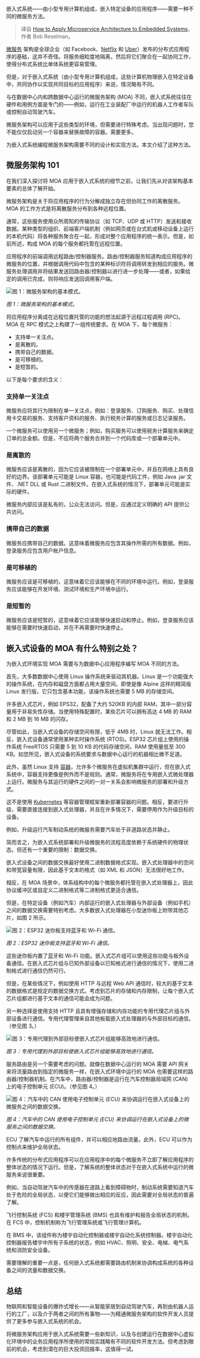 
<!--
title: 如何将微服务架构应用于嵌入式系统
cover: https://cdn.thenewstack.io/media/2024/07/f1de25f7-how-to-apply-microservice-architecture-to-embedded-systems-2.jpg
-->

嵌入式系统——由小型专用计算机组成，嵌入特定设备的应用程序——需要一种不同的微服务方法。

> 译自 [How to Apply Microservice Architecture to Embedded Systems](https://thenewstack.io/how-to-apply-microservice-architecture-to-embedded-systems/)，作者 Bob Reselman。

[微服务](https://thenewstack.io/microservices/) 架构是全球企业（如 Facebook、[Netflix](https://thenewstack.io/how-culture-impacts-technology-choice-a-review-of-netflixs-use-of-microservices/) 和 [Uber](https://thenewstack.io/devpod-ubers-monorepo-based-remote-development-platform/)）发布的分布式应用程序的基础，这并不奇怪。将服务细粒度地隔离，然后将它们聚合在一起协同工作，使得分布式系统比单体系统更容易管理。

但是，对于嵌入式系统（由小型专用计算机组成，这些计算机物理嵌入在特定设备中，共同协作以实现共同目标的应用程序）来说，情况略有不同。

与在数据中心内和跨数据中心运行的微服务架构 (MOA) 不同，嵌入式系统往往在硬件和用例方面是专门的——例如，运行在工业装配厂中运行的机器人工作者车队或控制自动驾驶汽车。

微服务架构可以应用于这些类型的环境，但需要进行特殊考虑。当出现问题时，您不能仅仅启动另一个容器来替换故障的容器。需要更多。

为嵌入式系统编程微服务架构需要不同的设计和实现方法。本文介绍了这种方法。

## 微服务架构 101

在我们深入探讨将 MOA 应用于嵌入式系统的细节之前，让我们先从对该架构基本要素的总体了解开始。

微服务架构是关于将应用程序的行为分解成独立存在但协同工作的离散服务。MOA 的工作方式是将离散服务分布到各种远程位置。

通常，这些服务使用众所周知的传输协议（如 TCP、UDP 或 HTTP）发送和接收数据。某种类型的组织、前端客户端机制（例如网页或在台式机或移动设备上运行的本机代码）将各种服务聚合在一起，形成对整个应用程序的统一表示。但是，如前所述，构成 MOA 的每个服务都托管在远程位置。

应用程序的前端调用远程路由/控制器服务。路由/控制器服务知道构成应用程序的微服务的位置，并根据调用代码中包含的某种标识符将调用转发到相应的服务。微服务处理调用并将结果发送回路由器/控制器以进行进一步处理——或者，如果给定的调用已完成，则将响应发送回调用客户端。

![图 1：微服务架构的基本模式。](https://cdn.thenewstack.io/media/2024/07/5fdd3c4a-microservices-figure-01-1024x576.png)

*图 1：微服务架构的基本模式。*

将应用程序分离成在远程位置托管的功能的想法起源于远程过程调用 (RPC)。MOA 在 RPC 模式之上构建了一组传统要求。在 MOA 下，每个微服务：

- 支持单一关注点。
- 是离散的。
- 携带自己的数据。
- 是可移植的。
- 是短暂的。

以下是每个要求的含义：

### 支持单一关注点

微服务应将其行为限制在单一关注点，例如：登录服务、订购服务、购买、处理信用卡交易的服务、支持客户资料的服务、执行税务计算的服务或日志记录服务。

一个微服务可以使用另一个微服务；例如，购买服务可以使用税务计算服务来确定订单的总金额。但是，不应将两个服务合并到一个代码库或一个部署单元中。

### 是离散的

微服务应该是离散的，因为它应该被限制在一个部署单元中，并且在网络上具有良好的边界。该部署单元可能是 Linux 容器，也可能是代码工件，例如 Java .jar 文件、.NET DLL 或 Rust 二进制文件。在嵌入式系统的情况下，部署单元可能是实际的硬件。

微服务内部应该是私有的，公众无法访问。但是，应通过定义明确的 API 提供公共访问。

### 携带自己的数据

微服务应携带自己的数据。这意味着微服务应包含其操作所需的所有数据。例如，登录服务应包含用户帐户信息。

### 是可移植的

微服务应该是可移植的，这意味着它应该能够在不同的环境中运行。例如，登录服务应该能够在开发环境、测试环境和生产环境中运行。

### 是短暂的

微服务应该是短暂的，这意味着它应该能够快速启动和停止。例如，登录服务应该能够在需要时快速启动，并在不再需要时快速停止。

## 嵌入式设备的 MOA 有什么特别之处？

为嵌入式环境实现 MOA 需要与为数据中心应用程序编写 MOA 不同的方法。

首先，大多数数据中心使用 Linux 操作系统来驱动其机器。Linux 是一个功能强大的操作系统，在内存和磁盘方面都占用大量空间。即使是像 Alpine 这样的精简版 Linux 发行版，它只包含基本功能，该操作系统也需要 5 MB 的存储空间。

许多嵌入式芯片，例如 EPS32，配备了大约 520KB 的内部 RAM，其中一部分容量用于非易失性存储。当使用特殊配置时，某些芯片可以拥有高达 4 MB 的 RAM 和 2 MB 到 16 MB 的闪存。

尽管如此，当嵌入式设备的存储空间有限，低于 4MB 时，Linux 就无法工作。相反，嵌入式设备通常使用某种实时操作系统 (RTOS)。ESP32 芯片组上使用的操作系统 FreeRTOS 只需要 5 到 10 KB 的代码存储空间，RAM 使用量低至 300 KB。如您所见，嵌入式设备的系统要求与数据中心运行的机器相比微不足道。

此外，虽然 Linux 支持 [容器](https://thenewstack.io/containers/)，允许多个微服务在虚拟机集群中运行，但在嵌入式系统中，容器支持更像是例外而不是规则。通常，微服务将在专用嵌入式微处理器上运行。微服务与其运行的硬件之间的一对一关系会影响微服务的部署和升级方式。

这不是使用 [Kubernetes](https://thenewstack.io/kubernetes/) 等容器管理框架重新部署容器的问题。相反，要进行升级，需要直接连接到嵌入式处理器，并且在许多情况下，需要停用作为升级目标的设备。

例如，升级运行汽车制动系统的微服务需要汽车处于非道路状态并静止。

简而言之，为嵌入式系统部署和升级微服务的流程高度依赖于系统硬件的物理状态。但还有一个重要的限制：数据交换。

嵌入式设备之间的数据交换最好使用二进制数据格式实现。嵌入式处理器中的空间和带宽容量有限，因此基于文本的格式（如 XML 和 JSON）无法很好地工作。

相反，在 MOA 场景中，体系结构中的每个微服务都托管在嵌入式处理器上，因此协议缓冲区或自定义二进制格式等二进制格式更适合通信。

但是，在特定设备（例如汽车）内部运行的嵌入式处理器与外部设备（例如手机）之间的数据交换需要特别考虑。大多数嵌入式处理器在小型迷你板上附带其他芯片，如图 2 所示。

![图 2：ESP32 迷你板支持蓝牙和 Wi-Fi 通信。](https://cdn.thenewstack.io/media/2024/07/43ddcceb-microservices-figure-02-300x227.png)

*图 2：ESP32 迷你板支持蓝牙和 Wi-Fi 通信。*

这些迷你板内置了蓝牙和 Wi-Fi 功能。嵌入式芯片组可以使用这些功能与板外设备通信。在嵌入式芯片组与已知外部设备以已知格式进行通信的情况下，使用二进制格式进行通信仍然可行。

但是，在某些情况下，例如使用 HTTP 与远程 Web API 通信时，较大的基于文本的数据格式是规定的数据交换方式。考虑到芯片的存储和内存限制，让每个嵌入式芯片组都进行基于文本的通信可能会成为问题。

另一种选择是使用支持 HTTP 且具有增强存储和内存功能的专用代理芯片组与外部设备进行通信。专用代理管理来自其他板载嵌入式处理器的与外部目标的通信。（参见图 3。）

![图 3：专用代理到外部目标使嵌入式芯片组能够高效地进行通信。](https://cdn.thenewstack.io/media/2024/07/50d14b93-microservices-figure-03-1024x710.png)

*图 3：专用代理到外部目标使嵌入式芯片组能够高效地进行通信。*

服务路由是另一个需要考虑的问题。就像在数据中心运行的 MOA 需要 API 网关来将流量路由到指定的微服务一样，在嵌入式环境中运行的 MOA 也需要这样的路由器/控制器机制。在汽车中，路由器/控制器是运行在汽车控制器局域网 (CAN) 上的电子控制单元 (ECU)。（参见图 4。）

![图 4：汽车中的 CAN 使用电子控制单元 (ECU) 来协调运行在嵌入式设备上的微服务之间的数据交换。](https://cdn.thenewstack.io/media/2024/07/0694890b-microservices-figure-04-1024x564.png)

*图 4：汽车中的 CAN 使用电子控制单元 (ECU) 来协调运行在嵌入式设备上的微服务之间的数据交换。*

ECU 了解汽车中运行的所有组件，并可以相应地路由流量。此外，ECU 可以作为控制点来维护全局状态。

许多传统的分布式应用程序可以在应用程序中的每个微服务不立即了解应用程序的整体状态的情况下运行。但是，了解系统的整体状态对于在嵌入式系统中运行的微服务来说很重要。

例如，当自动驾驶汽车中的传感器在道路上看到障碍物时，制动系统需要知道汽车处于危险的全局状态，以便它们能够做出相应的反应，因此需要对全局状态的普遍了解。

飞行控制系统 (FCS) 和楼宇管理系统 (BMS) 也具有维护和报告全局状态的机制。在 FCS 中，控制机制称为飞行管理系统或飞行管理计算机。

在 BMS 中，该组件称为楼宇自动化控制器或楼宇自动化系统控制器。楼宇自动化控制器报告楼宇中所有子系统的状态，例如 HVAC、照明、安全、电梯、电气系统和消防安全设备。

需要理解的重要一点是，任何嵌入式系统都需要路由机制来协调构成系统的各种设备之间的流量和数据交换。

## 总结

物联网和智能设备的爆炸式增长——从智能家居到自动驾驶汽车，再到由机器人运行的工厂，以及介于两者之间的所有事物——为精通微服务架构的软件开发人员提供了更多参与嵌入式系统的机会。

将微服务架构应用于嵌入式系统需要一些新知识，以及与创建运行在数据中心虚拟化环境中的业务应用程序所使用的常规实践略有不同的软件开发方法。但考虑到眼前的机会，考虑到潜在的巨大投资回报率，这值得一试。

